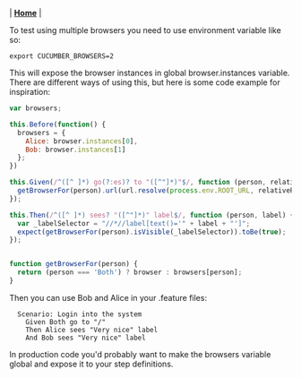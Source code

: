 | **[Home](/chimpy)** |

To test using multiple browsers you need to use environment variable like so:

```shell
export CUCUMBER_BROWSERS=2
```

This will expose the browser instances in global browser.instances variable. There are different ways of using this, but here is some code example for inspiration:

```javascript
var browsers;

this.Before(function() {
  browsers = {
    Alice: browser.instances[0],
    Bob: browser.instances[1]
  };
})

this.Given(/^([^ ]*) go(?:es)? to "([^"]*)"$/, function (person, relativePath) {
  getBrowserFor(person).url(url.resolve(process.env.ROOT_URL, relativePath));
});

this.Then(/^([^ ]*) sees? "([^"]*)" label$/, function (person, label) {
  var _labelSelector = "//*//label[text()='" + label + "']";
  expect(getBrowserFor(person).isVisible(_labelSelector)).toBe(true);
});


function getBrowserFor(person) {
  return (person === 'Both') ? browser : browsers[person];
}
```

Then you can use Bob and Alice in your .feature files:

```gherkin
  Scenario: Login into the system
    Given Both go to "/"
    Then Alice sees "Very nice" label
    And Bob sees "Very nice" label
```

In production code you'd probably want to make the browsers variable global and expose it to your step definitions.
